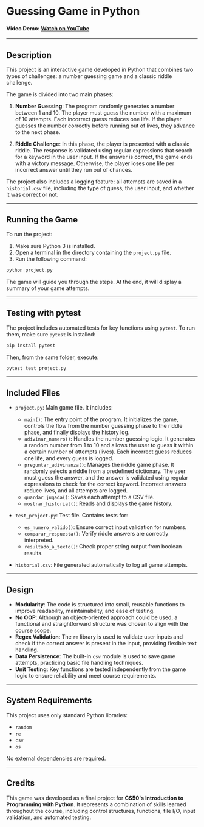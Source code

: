 # Guessing Game in Python

#### Video Demo: [Watch on YouTube](https://youtu.be/6BggUqybaQk)

---

## Description

This project is an interactive game developed in Python that combines two types of challenges: a number guessing game and a classic riddle challenge.

The game is divided into two main phases:

1. **Number Guessing**: The program randomly generates a number between 1 and 10. The player must guess the number with a maximum of 10 attempts. Each incorrect guess reduces one life. If the player guesses the number correctly before running out of lives, they advance to the next phase.

2. **Riddle Challenge**: In this phase, the player is presented with a classic riddle. The response is validated using regular expressions that search for a keyword in the user input. If the answer is correct, the game ends with a victory message. Otherwise, the player loses one life per incorrect answer until they run out of chances.

The project also includes a logging feature: all attempts are saved in a `historial.csv` file, including the type of guess, the user input, and whether it was correct or not.

---

## Running the Game

To run the project:

1. Make sure Python 3 is installed.
2. Open a terminal in the directory containing the `project.py` file.
3. Run the following command:

```bash
python project.py
```

The game will guide you through the steps. At the end, it will display a summary of your game attempts.

---

## Testing with pytest

The project includes automated tests for key functions using `pytest`. To run them, make sure `pytest` is installed:

```bash
pip install pytest
```

Then, from the same folder, execute:

```bash
pytest test_project.py
```

---

## Included Files

- `project.py`: Main game file. It includes:

  - `main()`: The entry point of the program. It initializes the game, controls the flow from the number guessing phase to the riddle phase, and finally displays the history log.
  - `adivinar_numero()`: Handles the number guessing logic. It generates a random number from 1 to 10 and allows the user to guess it within a certain number of attempts (lives). Each incorrect guess reduces one life, and every guess is logged.
  - `preguntar_adivinanza()`: Manages the riddle game phase. It randomly selects a riddle from a predefined dictionary. The user must guess the answer, and the answer is validated using regular expressions to check for the correct keyword. Incorrect answers reduce lives, and all attempts are logged.
  - `guardar_jugada()`: Saves each attempt to a CSV file.
  - `mostrar_historial()`: Reads and displays the game history.



- `test_project.py`: Test file. Contains tests for:

  - `es_numero_valido()`: Ensure correct input validation for numbers.
  - `comparar_respuesta()`: Verify riddle answers are correctly interpreted.
  - `resultado_a_texto()`: Check proper string output from boolean results.


- `historial.csv`: File generated automatically to log all game attempts.

---

## Design

- **Modularity**: The code is structured into small, reusable functions to improve readability, maintainability, and ease of testing.
- **No OOP**: Although an object-oriented approach could be used, a functional and straightforward structure was chosen to align with the course scope.
- **Regex Validation**: The `re` library is used to validate user inputs and check if the correct answer is present in the input, providing flexible text handling.
- **Data Persistence**: The built-in `csv` module is used to save game attempts, practicing basic file handling techniques.
- **Unit Testing**: Key functions are tested independently from the game logic to ensure reliability and meet course requirements.

---

## System Requirements

This project uses only standard Python libraries:

- `random`
- `re`
- `csv`
- `os`

No external dependencies are required.

---

## Credits

This game was developed as a final project for **CS50's Introduction to Programming with Python**. It represents a combination of skills learned throughout the course, including control structures, functions, file I/O, input validation, and automated testing.

